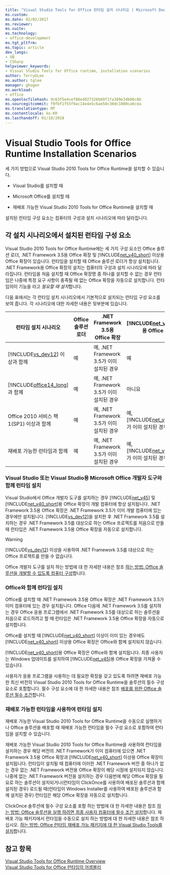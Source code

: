```yaml
---
title: "Visual Studio Tools for Office 런타임 설치 시나리오 | Microsoft Docs"
ms.custom: 
ms.date: 02/02/2017
ms.reviewer: 
ms.suite: 
ms.technology:
- office-development
ms.tgt_pltfrm: 
ms.topic: article
dev_langs:
- VB
- CSharp
helpviewer_keywords:
- Visual Studio Tools for Office runtime, installation scenarios
author: TerryGLee
ms.author: tglee
manager: ghogen
ms.workload:
- office
ms.openlocfilehash: 9c63f5e4cef88ed927326b69f1fa389e34b06c8b
ms.sourcegitcommit: f9fbf1f55f9ac14e4e5c6ae58c30dc1800ca6cda
ms.translationtype: MT
ms.contentlocale: ko-KR
ms.lasthandoff: 01/10/2018
---
```

# <a name="visual-studio-tools-for-office-runtime-installation-scenarios"></a>Visual Studio Tools for Office Runtime Installation Scenarios
  세 가지 방법으로 Visual Studio 2010 Tools for Office Runtime을 설치할 수 있습니다.  
  
-   Visual Studio를 설치할 때  
  
-   Microsoft Office를 설치할 때  
  
-   재배포 가능한 Visual Studio 2010 Tools for Office Runtime을 설치할 때  
  
 설치된 런타임 구성 요소는 컴퓨터의 구성과 설치 시나리오에 따라 달라집니다.  
  
## <a name="runtime-components-that-are-installed-in-each-installation-scenario"></a>각 설치 시나리오에서 설치된 런타임 구성 요소  
 Visual Studio 2010 Tools for Office Runtime에는 세 가지 구성 요소인 Office 솔루션 로더, .NET Framework 3.5용 Office 확장 및 [!INCLUDE[net_v40_short](../sharepoint/includes/net-v40-short-md.md)] 이상용 Office 확장이 있습니다. 런타임을 설치할 때 Office 솔루션 로더가 항상 설치됩니다. .NET Framework용 Office 확장의 설치는 컴퓨터의 구성과 설치 시나리오에 따라 달라집니다. 런타임을 처음 설치할 때 Office 확장명 중 하나를 설치할 수 없는 경우 런타임은 나중에 특정 요구 사항이 충족될 때 없는 Office 확장을 자동으로 설치합니다. 런타임의이 기능을 라고 *필요할 때 설치*합니다.  
  
 다음 표에서는 각 런타임 설치 시나리오에서 기본적으로 설치되는 런타임 구성 요소를 보여 줍니다. 각 시나리오에 대한 자세한 내용은 뒷부분에 있습니다.  
  
|런타임 설치 시나리오|Office 솔루션 로더|.NET Framework 3.5용 Office 확장|[!INCLUDE[net_v40_short](../sharepoint/includes/net-v40-short-md.md)]용 Office 확장|[!INCLUDE[net_v45](../vsto/includes/net-v45-md.md)]용 Office 확장|  
|-----------------------------------|----------------------------|--------------------------------------------------|---------------------------------------------------------------------------------------|---------------------------------------------------------------------------|  
|[!INCLUDE[vs_dev12](../vsto/includes/vs-dev12-md.md)] 이상과 함께|예|예, .NET Framework 3.5가 이미 설치된 경우|예|예|  
|[!INCLUDE[office14_long](../vsto/includes/office14-long-md.md)]과 함께|예|예, .NET Framework 3.5가 이미 설치된 경우|아니요|아니요|  
|Office 2010 서비스 팩 1(SP1) 이상과 함께|예|예, .NET Framework 3.5가 이미 설치된 경우|예, [!INCLUDE[net_v40_short](../sharepoint/includes/net-v40-short-md.md)]가 이미 설치된 경우|아니요|  
|재배포 가능한 런타임과 함께|예|예, .NET Framework 3.5가 이미 설치된 경우|예, [!INCLUDE[net_v40_short](../sharepoint/includes/net-v40-short-md.md)]가 이미 설치된 경우|예, [!INCLUDE[net_v45](../vsto/includes/net-v45-md.md)]가 이미 설치된 경우|  
  
### <a name="installing-the-runtime-with-visual-studio-or-the-microsoft-office-developer-tools-for-visual-studio"></a>Visual Studio 또는 Visual Studio용 Microsoft Office 개발자 도구와 함께 런타임 설치  
 Visual Studio에서 Office 개발자 도구를 설치하는 경우 [!INCLUDE[net_v45](../vsto/includes/net-v45-md.md)] 및 [!INCLUDE[net_v40_short](../sharepoint/includes/net-v40-short-md.md)]용 Office 확장이 개발 컴퓨터에 항상 설치됩니다. .NET Framework 3.5용 Office 확장은 .NET Framework 3.5가 이미 개발 컴퓨터에 있는 경우에만 설치됩니다. [!INCLUDE[vs_dev12](../vsto/includes/vs-dev12-md.md)]을 설치한 후 .NET Framework 3.5를 설치하는 경우 .NET Framework 3.5를 대상으로 하는 Office 프로젝트를 처음으로 만들 때 런타임은 .NET Framework 3.5용 Office 확장을 자동으로 설치합니다.  
  
> [!WARNING]  
>  [!INCLUDE[vs_dev12](../vsto/includes/vs-dev12-md.md)] 이상을 사용하여 .NET Framework 3.5를 대상으로 하는 Office 프로젝트를 만들 수 없습니다.  
  
 Office 개발자 도구를 설치 하는 방법에 대 한 자세한 내용은 참조 [하는 방법: Office 솔루션을 개발할 수 있도록 컴퓨터 구성](../vsto/how-to-configure-a-computer-to-develop-office-solutions.md)합니다.  
  
### <a name="installing-the-runtime-with-office"></a>Office와 함께 런타임 설치  
 Office를 설치할 때 .NET Framework 3.5용 Office 확장은 .NET Framework 3.5가 이미 컴퓨터에 있는 경우 설치됩니다. Office 다음에 .NET Framework 3.5를 설치하는 경우 Office 응용 프로그램에서 .NET Framework 3.5를 대상으로 하는 솔루션을 처음으로 로드하려고 할 때 런타임은 .NET Framework 3.5용 Office 확장을 자동으로 설치합니다.  
  
 Office를 설치할 때 [!INCLUDE[net_v40_short](../sharepoint/includes/net-v40-short-md.md)] 이상이 이미 있는 경우에도 [!INCLUDE[net_v40_short](../sharepoint/includes/net-v40-short-md.md)] 이상용 Office 확장은 Office와 함께 설치되지 않습니다.  
  
 [!INCLUDE[net_v40_short](../sharepoint/includes/net-v40-short-md.md)]용 Office 확장은 Office와 함께 설치됩니다. 최종 사용자는 Windows 업데이트를 설치하여 [!INCLUDE[net_v45](../vsto/includes/net-v45-md.md)]용 Office 확장을 가져올 수 있습니다.  
  
 사용자가 응용 프로그램을 사용하는 데 필요한 확장을 갖고 있도록 하려면 재배포 가능한 최신 버전의 Visual Studio 2010 Tools for Office Runtime을 솔루션의 필수 구성 요소로 포함합니다. 필수 구성 요소에 대 한 자세한 내용은 참조 [배포를 위한 Office 솔루션 필수 조건](http://msdn.microsoft.com/en-us/9f672809-43a3-40a1-9057-397ce3b5126e)합니다.  
  
### <a name="installing-the-runtime-by-using-the-runtime-redistributable"></a>재배포 가능한 런타임을 사용하여 런타임 설치  
 재배포 가능한 Visual Studio 2010 Tools for Office Runtime을 수동으로 실행하거나 Office 솔루션을 배포할 때 재배포 가능한 런타임을 필수 구성 요소로 포함하여 런타임을 설치할 수 있습니다.  
  
 재배포 가능한 Visual Studio 2010 Tools for Office Runtime을 사용하여 런타임을 설치하는 경우 해당 버전의 .NET Framework가 이미 컴퓨터에 있으면 .NET Framework 3.5용 Office 확장과 [!INCLUDE[net_v40_short](../sharepoint/includes/net-v40-short-md.md)] 이상용 Office 확장이 설치됩니다. 런타임이 설치될 때 컴퓨터에 이러한 .NET Framework 버전 중 하나가 없는 경우 없는 .NET Framework 버전용 Office 확장이 해당 시점에 설치되지 않습니다. 나중에 없는 .NET Framework 버전을 설치하는 경우 다음번에 해당 Office 확장을 필요로 하는 솔루션이 설치되거나(런타임이 ClickOnce를 사용하여 배포된 솔루션과 함께 설치된 경우) 로드될 때(런타임이 Windows Installer를 사용하여 배포된 솔루션과 함께 설치된 경우) 런타임은 해당 Office 확장을 자동으로 설치합니다.  
  
 ClickOnce 솔루션에 필수 구성 요소를 포함 하는 방법에 대 한 자세한 내용은 참조 [하는 방법: Office 솔루션을 실행 하려면 최종 사용자 컴퓨터에 필수 조건 설치](http://msdn.microsoft.com/en-us/74dd2c52-838f-4abf-b2b4-4d7b0c2a0a98)합니다. 재배포 가능 패키지에서 런타임을 수동으로 설치 하는 방법에 대 한 자세한 내용은 참조 하십시오. [하는 방법: Office 런타임 재배포 가능 패키지에 대 한 Visual Studio Tools를 설치](../vsto/how-to-install-the-visual-studio-tools-for-office-runtime-redistributable.md)합니다.  
  
## <a name="see-also"></a>참고 항목  
 [Visual Studio Tools for Office Runtime Overview](../vsto/visual-studio-tools-for-office-runtime-overview.md)   
 [Visual Studio Tools for Office 런타임의 어셈블리](../vsto/assemblies-in-the-visual-studio-tools-for-office-runtime.md)  
  
  